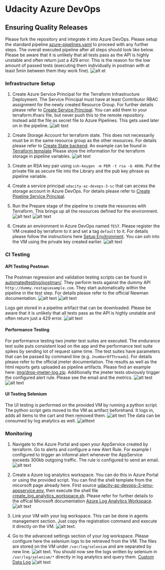 # Udacity Azure DevOps

## Ensuring Quality Releases

Please fork the repository and integrate it into Azure DevOps. Please setup the standard pipeline [azure-pipelines.yaml](azure-pipelines.yaml) to proceed with any further steps. The overall executed pipeline after all steps should look like below. Please be aware that it is unlikely that all tests pass as the API is highly unstable and often return just a 429 error. This is the reason for the low amount of passed tests (executing them individually in postman with at least 5min between them they work fine). ![alt et](img/pipeline.png)

### Infrastructure Setup

1. Create Azure Service Principal for the Terraform Infrastructure Deployment. The Service Principal must have at least Contributor RBAC assignment for the newly created Resource Group. For further details please refer to [Create Service Principal](https://www.terraform.io/docs/providers/azurerm/guides/service_principal_client_secret.html). You can add them to your terraform.tfvars file, but never push this to the remote repository. Instead add the file as secret file to Azure Pipelines. This gets used later on in the pipeline. ![alt text](img/secure_files.png)

2. Create Storage Account for terraform state. This does not necessarily must be in the same resource group as the other resources. For details please refer to [Create State backend](https://docs.microsoft.com/en-us/azure/terraform/terraform-backend). An example can be found in [Terraform template](terraform/environments/terraform.tfvars.template) Please store the information for the terraform storage in pipeline variables.
![alt text](img/pipeline_variables.png)

3. Create an RSA key pair using `ssh-keygen -m PEM -t rsa -b 4096`. Put the private file as secure file into the Library and the pub key phrase as pipeline variable.

4. Create a service principal `udacity-az-devops-3-sc` that can access the storage account in Azure DevOps. For details please refer to [Create Pipeline Service Principal](https://docs.microsoft.com/en-us/azure/devops/pipelines/library/connect-to-azure?view=azure-devops).

5. Run the Prepare stage of the pipeline to create the resources with Terraform. This brings up all the resources defined for the environment. ![alt text](img/terraform_plan.png) ![alt text](img/terraform_apply.png)

6. Create an environment in Azure DevOps named `TEST`. Please register the VM created by terraform to it and set a tag `default` to it. For details please follow the instructions here [Setup Envitronment](https://docs.microsoft.com/en-us/azure/devops/pipelines/ecosystems/deploy-linux-vm?view=azure-devops&tabs=java). You can ssh into the VM using the private key created earlier.
![alt text](img/environment.png)

### CI Testing

#### API Testing Postman

The Postman regression and validation testing scripts can be found in [automatedtesting/postman/](automatedtesting/postman/). They perform tests against the dummy API `http://dummy.restapiexample.com`. They start automatically within the pipeline in the test step. For details please refer to the official Newman documentation. ![alt text ](img/postman_overview.png) ![alt text ](img/postman_detail.png)

Logs get stored in a pipeline artifact that can be downloaded. Please be aware that it is unlikely that all tests pass as the API is highly unstable and often return just a 429 error. ![alt text ](img/postman_artifact.png)

#### Performance Testing

For performance testing two jmeter test suites are executed. The endurance test suite puts consistent load on the app and the performance test suite spikes by sending lot of request same time. The test suites have parameters that can be passed by command line (e.g. `JnumberOfThreads`). For details please refer to the official jmeter documentation. The results as well as the html reports gets uploaded as pipeline artifacts. Please find an example here: [img/drop-jmeter-log.zip](img/drop-jmeter-logs.zip). Additionally the jmeter tests obviously trigger the configured alert rule. Please see the email and the metrics. ![alt test](img/jmeter_email.png) ![alt text](img/jmeter_metrics.png)

#### UI Testing Selenium

The UI testing is performed on the provided VM by running a python script. The python script gets moved to the VM as artifact beforehand. It logs in, adds all items to the cart and then removed them. ![alt text](img/selnium_pipeline.png)
The data can be consumed by log analytics as well.
![alttext](img/selenium_log.png)

### Monitoring

1. Navigate to the Azure Portal and open your AppService created by terraform. Go to alerts and configure a new Alert Rule. For example I configured to tirgger an infomral alert whenever the AppService exceeds 300kb outgoing traffic. The rule is configured to send an email. ![alt text](img/alert_rule.png)

2. Create a Azure log analytics workspace. You can do this in Azure Portal or using the provided script. You can find the shell template from the micorsoft page already here. First source [udacity-az-devops-3-pmu-appservice.env](udacity-az-devops-3-pmu-appservice.env), then execute the shell file [create_log_analytics_workspace.sh](create_log_analytics_workspace.sh). Please refer for further details to the offical Microsoft documentation [Azure Log Analytics Workspace](https://docs.microsoft.com/en-us/azure/azure-monitor/logs/quick-create-workspace). ![alt text](img/log_workspace.png)

3. Link your VM with your log workspace. This can be done in agents management section. Just copy the registration command and execute it directly on the VM. ![alt text](img/register_vm.png).

4. Go to the advanced settings section of your log workspace. Please configure here the selenium logs to be retrieved from the VM. The files are stored on the VM under `/var/log/selenium` and are separated by new line. ![alt text](img/log_advanced.png). You should now see the logs written by selenium in `/var/log/selenium/*` directly in log analytics and query them. [Custom Data Log](https://docs.microsoft.com/en-us/azure/azure-monitor/agents/data-sources-custom-logs) ![alt text](img/selenium_log.png)
